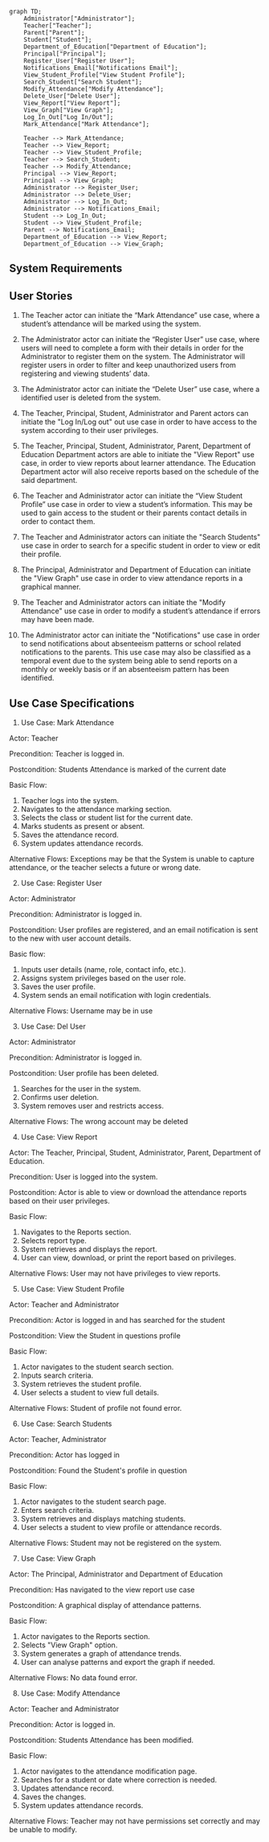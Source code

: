```mermaid
graph TD;
    Administrator["Administrator"];
    Teacher["Teacher"];
    Parent["Parent"];
    Student["Student"];
    Department_of_Education["Department of Education"];
    Principal["Principal"];
    Register_User["Register User"];
    Notifications_Email["Notifications Email"];
    View_Student_Profile["View Student Profile"];
    Search_Student["Search Student"];
    Modify_Attendance["Modify Attendance"];
    Delete_User["Delete User"];
    View_Report["View Report"];
    View_Graph["View Graph"];
    Log_In_Out["Log In/Out"];
    Mark_Attendance["Mark Attendance"];

    Teacher --> Mark_Attendance;
    Teacher --> View_Report;
    Teacher --> View_Student_Profile;
    Teacher --> Search_Student;
    Teacher --> Modify_Attendance;
    Principal --> View_Report;
    Principal --> View_Graph;
    Administrator --> Register_User;
    Administrator --> Delete_User;
    Administrator --> Log_In_Out;
    Administrator --> Notifications_Email;
    Student --> Log_In_Out;
    Student --> View_Student_Profile;
    Parent --> Notifications_Email;
    Department_of_Education --> View_Report;
    Department_of_Education --> View_Graph;
```



## System Requirements

## User Stories
1. The Teacher actor can initiate the “Mark Attendance” use case, where a student’s attendance will be marked using the system. 

2. The Administrator actor can initiate the “Register User” use case, where users will need to complete a form with their details in order for the Administrator to register them on the system. The Administrator will register users in order to filter and keep unauthorized users from registering and viewing students’ data. 

3. The Administrator actor can initiate the “Delete User” use case, where a identified user is deleted from the system.

4. The Teacher, Principal, Student, Administrator and Parent actors can initiate the "Log In/Log out" out use case in order to have access to the system according to their user privileges. 

5. The Teacher, Principal, Student, Administrator, Parent, Department of Education Department actors are able to initiate the "View Report" use case, in order to view reports about learner attendance. The Education Department actor will also receive reports based on the schedule of the said department. 

6. The Teacher and Administrator actor can initiate the “View Student Profile” use case in order to view a student’s information. This may be used to gain access to the student or their parents contact details in order to contact them. 

7. The Teacher and Administrator actors can initiate the "Search Students" use case in order to search for a specific student in order to view or edit their profile. 

8. The Principal, Administrator and Department of Education can initiate the "View Graph" use case in order to view attendance reports in a graphical manner. 

9.  The Teacher and Administrator actors can initiate the "Modify Attendance" use case in order to modify a student’s attendance if errors may have been made. 

10. The Administrator actor can initiate the "Notifications" use case in order to send notifications about absenteeism patterns or school related notifications to the parents. This use case may also be classified as a temporal event due to the system being able to send reports on a monthly or weekly basis or if an absenteeism pattern has been identified.



## Use Case Specifications
1. Use Case: Mark Attendance 

Actor:  Teacher

Precondition:  Teacher is logged in.

Postcondition:  Students Attendance is marked of the current date 

Basic Flow: 
1.	Teacher logs into the system.
2.	Navigates to the attendance marking section.
3.	Selects the class or student list for the current date.
4.	Marks students as present or absent.
5.	Saves the attendance record.
6.	System updates attendance records.

Alternative Flows:	Exceptions may be that the System is unable to capture attendance, or the teacher selects a future or wrong date.

2. Use Case: Register User

Actor: Administrator

Precondition: Administrator is logged in. 

Postcondition: User profiles are registered, and an email notification is sent to the new with user account details.

Basic flow:
1.	Inputs user details (name, role, contact info, etc.).
2.	Assigns system privileges based on the user role.
3.	Saves the user profile.
4.	System sends an email notification with login credentials.

Alternative Flows:  Username may be in use

3. Use Case: Del User

Actor: Administrator

Precondition: Administrator is logged in. 

Postcondition: User profile has been deleted. 

1.	Searches for the user in the system.
2.	Confirms user deletion.
3.	System removes user and restricts access.

Alternative Flows:  The wrong account may be deleted

4. Use Case: View Report 

Actor: The Teacher, Principal, Student, Administrator, Parent, Department of Education. 

Precondition: User is logged into the system. 

Postcondition: Actor is able to view or download the attendance reports based on their user privileges. 

Basic Flow:
1.	Navigates to the Reports section.
2.	Selects report type.
3.	System retrieves and displays the report.
4.	User can view, download, or print the report based on privileges.

Alternative Flows:  User may not have privileges to view reports.

5. Use Case: View Student Profile 

Actor: Teacher and Administrator 

Precondition: Actor is logged in and has searched for the student

Postcondition: View the Student in questions profile

Basic Flow:
1.	Actor navigates to the student search section.
2.	Inputs search criteria.
3.	System retrieves the student profile.
4.	User selects a student to view full details.

Alternative Flows:  Student of profile not found error.

6. Use Case: Search Students 

Actor: Teacher, Administrator 

Precondition: Actor has logged in

Postcondition: Found the Student's profile in question 

Basic Flow:
1.	Actor navigates to the student search page.
2.	Enters search criteria.
3.	System retrieves and displays matching students.
4.	User selects a student to view profile or attendance records.

Alternative Flows:  Student may not be registered on the system.

7. Use Case: View Graph 

Actor: The Principal, Administrator and Department of Education 

Precondition: Has navigated to the view report use case

Postcondition: A graphical display of attendance patterns. 

Basic Flow:
1.	Actor navigates to the Reports section.
2.	Selects "View Graph" option.
3.	System generates a graph of attendance trends.
4.	User can analyse patterns and export the graph if needed.

Alternative Flows:  No data found error.

8. Use Case: Modify Attendance 

Actor: Teacher and Administrator

Precondition: Actor is logged in. 

Postcondition: Students Attendance has been modified.

Basic Flow:
1.	Actor navigates to the attendance modification page.
2.	Searches for a student or date where correction is needed.
3.	Updates attendance record.
4.	Saves the changes.
5.	System updates attendance records.

Alternative Flows: Teacher may not have permissions set correctly and may be unable to modify.

